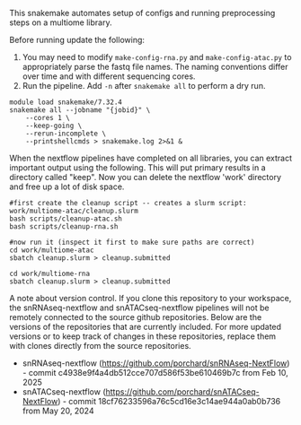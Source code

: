 This snakemake automates setup of configs and running preprocessing steps on a multiome library.

Before running update the following:
1. You may need to modify `make-config-rna.py` and `make-config-atac.py` to appropriately parse the fastq file names. The naming conventions differ over time and with different sequencing cores.
2. Run the pipeline. Add `-n` after `snakemake all` to perform a dry run.  

```
module load snakemake/7.32.4
snakemake all --jobname "{jobid}" \
    --cores 1 \
	--keep-going \
	--rerun-incomplete \
	--printshellcmds > snakemake.log 2>&1 &
```


When the nextflow pipelines have completed on all libraries, you can extract important output using the following. This will put primary results in a directory called "keep". Now you can delete the nextflow 'work' directory and free up a lot of disk space.
```
#first create the cleanup script -- creates a slurm script: work/multiome-atac/cleanup.slurm
bash scripts/cleanup-atac.sh
bash scripts/cleanup-rna.sh

#now run it (inspect it first to make sure paths are correct)
cd work/multiome-atac
sbatch cleanup.slurm > cleanup.submitted

cd work/multiome-rna
sbatch cleanup.slurm > cleanup.submitted
```


A note about version control. If you clone this repository to your workspace, the snRNAseq-nextflow and snATACseq-nextflow pipelines will not be remotely connected to the source github repositories. Below are the versions of the repositories that are currently included. For more updated versions or to keep track of changes in these repositories, replace them with clones directly from the source repositories.
* snRNAseq-nextflow (https://github.com/porchard/snRNAseq-NextFlow) - commit c4938e9f4a4db512cce707d586f53be610469b7c from Feb 10, 2025
* snATACseq-nextflow (https://github.com/porchard/snATACseq-NextFlow) - commit 18cf76233596a76c5cd16e3c14ae944a0ab0b736 from May 20, 2024

